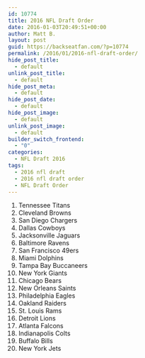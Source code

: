 ```yaml
---
id: 10774
title: 2016 NFL Draft Order
date: 2016-01-03T20:49:51+00:00
author: Matt B.
layout: post
guid: https://backseatfan.com/?p=10774
permalink: /2016/01/2016-nfl-draft-order/
hide_post_title:
  - default
unlink_post_title:
  - default
hide_post_meta:
  - default
hide_post_date:
  - default
hide_post_image:
  - default
unlink_post_image:
  - default
builder_switch_frontend:
  - "0"
categories:
  - NFL Draft 2016
tags:
  - 2016 nfl draft
  - 2016 nfl draft order
  - NFL Draft Order
---
```


<div class="entry">
  <ol>
    <li>
      Tennessee Titans
    </li>
    <li>
      Cleveland Browns
    </li>
    <li>
      San Diego Chargers
    </li>
    <li>
      Dallas Cowboys
    </li>
    <li>
      Jacksonville Jaguars
    </li>
    <li>
      Baltimore Ravens
    </li>
    <li>
      San Francisco 49ers
    </li>
    <li>
      Miami Dolphins
    </li>
    <li>
      Tampa Bay Buccaneers
    </li>
    <li>
      New York Giants
    </li>
    <li>
      Chicago Bears
    </li>
    <li>
      New Orleans Saints
    </li>
    <li>
      Philadelphia Eagles
    </li>
    <li>
      Oakland Raiders
    </li>
    <li>
      St. Louis Rams
    </li>
    <li>
      Detroit Lions
    </li>
    <li>
      Atlanta Falcons
    </li>
    <li>
      Indianapolis Colts
    </li>
    <li>
      Buffalo Bills
    </li>
    <li>
      New York Jets
    </li>
  </ol>
</div>
